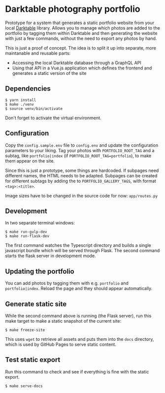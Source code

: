 # Darktable photography portfolio

Prototype for a system that generates a static portfolio website
from your local [Darktable](https://www.darktable.org/) library.
Allows you to manage which photos are added to the portfolio by tagging them within Darktable
and then generating the website with just a few commands,
without the need to export any photos by hand.

This is just a proof of concept.
The idea is to split it up into separate, more maintanable and reusable parts:
- Accessing the local Darktable database through a GraphQL API
- Using that API in a Vue.js application
which defines the frontend and generates a static version of the site

## Dependencies

```
$ yarn install
$ make ./venv
$ source venv/bin/activate
```

Don't forget to activate the virtual environment.

## Configuration

Copy the `config.sample.env` file to `config.env`
and update the configuration parameters to your liking.
Tag your photos with `PORTFOLIO_ROOT_TAG`
and a subtag, like `portfolio|index`
(if `PORTFOLIO_ROOT_TAG=portfolio`),
to make them appear on the site.

Since this is just a prototype, some things are hardcoded.
If subpages need different names, the HTML needs to be adapted.
Subpages can be created for different subtags
by adding the to `PORTFOLIO_GALLERY_TAGS`,
with format `<tag>:<title>`.

Image sizes have to be changed in the source code for now: `app/routes.py`

## Development

In two separate terminal windows:

```
$ make run-gulp-dev
$ make run-flask-dev
```

The first command watches the Typescript directory
and builds a single javascript bundle which will be served through Flask.
The second command starts the flask server in development mode.

## Updating the portfolio

You can add photos by tagging them with e.g.
`portfolio` and `portfolio|index`.
Reload the page and they should appear automatically.

## Generate static site

While the second command above is running (the Flask server),
run this make target to make a static snapshot of the current site:

```
$ make freeze-site
```

This uses `wget` to retrieve all assets and puts them into the `docs` directory,
which is used by GitHub Pages to serve static content.

## Test static export

Run this command to check and see if everything is fine with the static export.

```
$ make serve-docs
```
